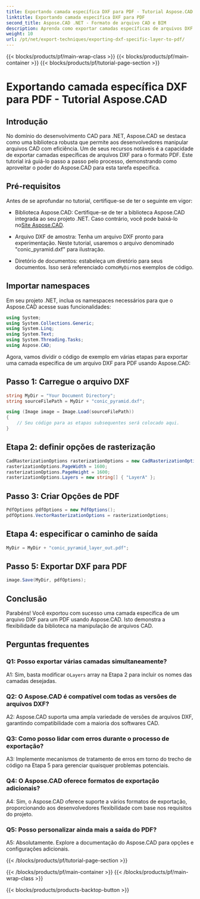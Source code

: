```yaml
---
title: Exportando camada específica DXF para PDF - Tutorial Aspose.CAD
linktitle: Exportando camada específica DXF para PDF
second_title: Aspose.CAD .NET - Formato de arquivo CAD e BIM
description: Aprenda como exportar camadas específicas de arquivos DXF para PDF usando Aspose.CAD for .NET. Siga este guia passo a passo para uma integração perfeita.
weight: 10
url: /pt/net/export-techniques/exporting-dxf-specific-layer-to-pdf/
---
```


{{< blocks/products/pf/main-wrap-class >}}
{{< blocks/products/pf/main-container >}}
{{< blocks/products/pf/tutorial-page-section >}}

# Exportando camada específica DXF para PDF - Tutorial Aspose.CAD

## Introdução

No domínio do desenvolvimento CAD para .NET, Aspose.CAD se destaca como uma biblioteca robusta que permite aos desenvolvedores manipular arquivos CAD com eficiência. Um de seus recursos notáveis é a capacidade de exportar camadas específicas de arquivos DXF para o formato PDF. Este tutorial irá guiá-lo passo a passo pelo processo, demonstrando como aproveitar o poder do Aspose.CAD para esta tarefa específica.

## Pré-requisitos

Antes de se aprofundar no tutorial, certifique-se de ter o seguinte em vigor:

-  Biblioteca Aspose.CAD: Certifique-se de ter a biblioteca Aspose.CAD integrada ao seu projeto .NET. Caso contrário, você pode baixá-lo no[Site Aspose.CAD](https://releases.aspose.com/cad/net/).

- Arquivo DXF de amostra: Tenha um arquivo DXF pronto para experimentação. Neste tutorial, usaremos o arquivo denominado "conic_pyramid.dxf" para ilustração.

-  Diretório de documentos: estabeleça um diretório para seus documentos. Isso será referenciado como`MyDir`nos exemplos de código.

## Importar namespaces

Em seu projeto .NET, inclua os namespaces necessários para que o Aspose.CAD acesse suas funcionalidades:

```csharp
using System;
using System.Collections.Generic;
using System.Linq;
using System.Text;
using System.Threading.Tasks;
using Aspose.CAD;
```

Agora, vamos dividir o código de exemplo em várias etapas para exportar uma camada específica de um arquivo DXF para PDF usando Aspose.CAD:

## Passo 1: Carregue o arquivo DXF

```csharp
string MyDir = "Your Document Directory";
string sourceFilePath = MyDir + "conic_pyramid.dxf";

using (Image image = Image.Load(sourceFilePath))
{
    // Seu código para as etapas subsequentes será colocado aqui.
}
```

## Etapa 2: definir opções de rasterização

```csharp
CadRasterizationOptions rasterizationOptions = new CadRasterizationOptions();
rasterizationOptions.PageWidth = 1600;
rasterizationOptions.PageHeight = 1600;
rasterizationOptions.Layers = new string[] { "LayerA" };
```

## Passo 3: Criar Opções de PDF

```csharp
PdfOptions pdfOptions = new PdfOptions();
pdfOptions.VectorRasterizationOptions = rasterizationOptions;
```

## Etapa 4: especificar o caminho de saída

```csharp
MyDir = MyDir + "conic_pyramid_layer_out.pdf";
```

## Passo 5: Exportar DXF para PDF

```csharp
image.Save(MyDir, pdfOptions);
```

## Conclusão

Parabéns! Você exportou com sucesso uma camada específica de um arquivo DXF para um PDF usando Aspose.CAD. Isto demonstra a flexibilidade da biblioteca na manipulação de arquivos CAD.

## Perguntas frequentes

### Q1: Posso exportar várias camadas simultaneamente?

 A1: Sim, basta modificar o`Layers` array na Etapa 2 para incluir os nomes das camadas desejadas.

### Q2: O Aspose.CAD é compatível com todas as versões de arquivos DXF?

A2: Aspose.CAD suporta uma ampla variedade de versões de arquivos DXF, garantindo compatibilidade com a maioria dos softwares CAD.

### Q3: Como posso lidar com erros durante o processo de exportação?

A3: Implemente mecanismos de tratamento de erros em torno do trecho de código na Etapa 5 para gerenciar quaisquer problemas potenciais.

### Q4: O Aspose.CAD oferece formatos de exportação adicionais?

A4: Sim, o Aspose.CAD oferece suporte a vários formatos de exportação, proporcionando aos desenvolvedores flexibilidade com base nos requisitos do projeto.

### Q5: Posso personalizar ainda mais a saída do PDF?

A5: Absolutamente. Explore a documentação do Aspose.CAD para opções e configurações adicionais.

{{< /blocks/products/pf/tutorial-page-section >}}

{{< /blocks/products/pf/main-container >}}
{{< /blocks/products/pf/main-wrap-class >}}

{{< blocks/products/products-backtop-button >}}
